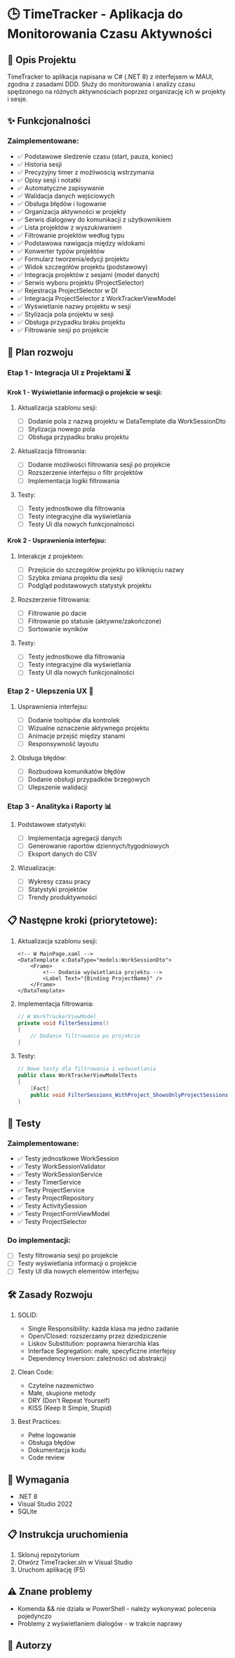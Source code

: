 # 🕒 TimeTracker - Aplikacja do Monitorowania Czasu Aktywności

## 📝 Opis Projektu

TimeTracker to aplikacja napisana w C# (.NET 8) z interfejsem w MAUI, zgodna z zasadami DDD. Służy do monitorowania i analizy czasu spędzonego na różnych aktywnościach poprzez organizację ich w projekty i sesje.

## ✨ Funkcjonalności

### Zaimplementowane:

- ✅ Podstawowe śledzenie czasu (start, pauza, koniec)
- ✅ Historia sesji
- ✅ Precyzyjny timer z możliwością wstrzymania
- ✅ Opisy sesji i notatki
- ✅ Automatyczne zapisywanie
- ✅ Walidacja danych wejściowych
- ✅ Obsługa błędów i logowanie
- ✅ Organizacja aktywności w projekty
- ✅ Serwis dialogowy do komunikacji z użytkownikiem
- ✅ Lista projektów z wyszukiwaniem
- ✅ Filtrowanie projektów według typu
- ✅ Podstawowa nawigacja między widokami
- ✅ Konwerter typów projektów
- ✅ Formularz tworzenia/edycji projektu
- ✅ Widok szczegółów projektu (podstawowy)
- ✅ Integracja projektów z sesjami (model danych)
- ✅ Serwis wyboru projektu (ProjectSelector)
- ✅ Rejestracja ProjectSelector w DI
- ✅ Integracja ProjectSelector z WorkTrackerViewModel
- ✅ Wyświetlanie nazwy projektu w sesji
- ✅ Stylizacja pola projektu w sesji
- ✅ Obsługa przypadku braku projektu
- ✅ Filtrowanie sesji po projekcie

## 🎯 Plan rozwoju

### Etap 1 - Integracja UI z Projektami ⏳

#### Krok 1 - Wyświetlanie informacji o projekcie w sesji:

1. Aktualizacja szablonu sesji:

   - [ ] Dodanie pola z nazwą projektu w DataTemplate dla WorkSessionDto
   - [ ] Stylizacja nowego pola
   - [ ] Obsługa przypadku braku projektu

2. Aktualizacja filtrowania:

   - [ ] Dodanie możliwości filtrowania sesji po projekcie
   - [ ] Rozszerzenie interfejsu o filtr projektów
   - [ ] Implementacja logiki filtrowania

3. Testy:
   - [ ] Testy jednostkowe dla filtrowania
   - [ ] Testy integracyjne dla wyświetlania
   - [ ] Testy UI dla nowych funkcjonalności

#### Krok 2 - Usprawnienia interfejsu:

1. Interakcje z projektem:

   - [ ] Przejście do szczegółów projektu po kliknięciu nazwy
   - [ ] Szybka zmiana projektu dla sesji
   - [ ] Podgląd podstawowych statystyk projektu

2. Rozszerzenie filtrowania:

   - [ ] Filtrowanie po dacie
   - [ ] Filtrowanie po statusie (aktywne/zakończone)
   - [ ] Sortowanie wyników

3. Testy:
   - [ ] Testy jednostkowe dla filtrowania
   - [ ] Testy integracyjne dla wyświetlania
   - [ ] Testy UI dla nowych funkcjonalności

### Etap 2 - Ulepszenia UX 🎨

1. Usprawnienia interfejsu:

   - [ ] Dodanie tooltipów dla kontrolek
   - [ ] Wizualne oznaczenie aktywnego projektu
   - [ ] Animacje przejść między stanami
   - [ ] Responsywność layoutu

2. Obsługa błędów:
   - [ ] Rozbudowa komunikatów błędów
   - [ ] Dodanie obsługi przypadków brzegowych
   - [ ] Ulepszenie walidacji

### Etap 3 - Analityka i Raporty 📊

1. Podstawowe statystyki:

   - [ ] Implementacja agregacji danych
   - [ ] Generowanie raportów dziennych/tygodniowych
   - [ ] Eksport danych do CSV

2. Wizualizacje:
   - [ ] Wykresy czasu pracy
   - [ ] Statystyki projektów
   - [ ] Trendy produktywności

## 📋 Następne kroki (priorytetowe):

1. Aktualizacja szablonu sesji:

   ```xaml
   <!-- W MainPage.xaml -->
   <DataTemplate x:DataType="models:WorkSessionDto">
       <Frame>
           <!-- Dodanie wyświetlania projektu -->
           <Label Text="{Binding ProjectName}" />
       </Frame>
   </DataTemplate>
   ```

2. Implementacja filtrowania:

   ```csharp
   // W WorkTrackerViewModel
   private void FilterSessions()
   {
       // Dodanie filtrowania po projekcie
   }
   ```

3. Testy:
   ```csharp
   // Nowe testy dla filtrowania i wyświetlania
   public class WorkTrackerViewModelTests
   {
       [Fact]
       public void FilterSessions_WithProject_ShowsOnlyProjectSessions()
   }
   ```

## 🧪 Testy

### Zaimplementowane:

- ✅ Testy jednostkowe WorkSession
- ✅ Testy WorkSessionValidator
- ✅ Testy WorkSessionService
- ✅ Testy TimerService
- ✅ Testy ProjectService
- ✅ Testy ProjectRepository
- ✅ Testy ActivitySession
- ✅ Testy ProjectFormViewModel
- ✅ Testy ProjectSelector

### Do implementacji:

- [ ] Testy filtrowania sesji po projekcie
- [ ] Testy wyświetlania informacji o projekcie
- [ ] Testy UI dla nowych elementów interfejsu

## 🛠️ Zasady Rozwoju

1. SOLID:

   - Single Responsibility: każda klasa ma jedno zadanie
   - Open/Closed: rozszerzamy przez dziedziczenie
   - Liskov Substitution: poprawna hierarchia klas
   - Interface Segregation: małe, specyficzne interfejsy
   - Dependency Inversion: zależności od abstrakcji

2. Clean Code:

   - Czytelne nazewnictwo
   - Małe, skupione metody
   - DRY (Don't Repeat Yourself)
   - KISS (Keep It Simple, Stupid)

3. Best Practices:
   - Pełne logowanie
   - Obsługa błędów
   - Dokumentacja kodu
   - Code review

## 🔧 Wymagania

- .NET 8
- Visual Studio 2022
- SQLite

## 📋 Instrukcja uruchomienia

1. Sklonuj repozytorium
2. Otwórz TimeTracker.sln w Visual Studio
3. Uruchom aplikację (F5)

## ⚠️ Znane problemy

- Komenda && nie działa w PowerShell - należy wykonywać polecenia pojedynczo
- Problemy z wyświetlaniem dialogów - w trakcie naprawy

## 👥 Autorzy
